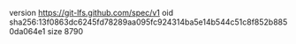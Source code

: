 version https://git-lfs.github.com/spec/v1
oid sha256:13f0863dc6245fd78289aa095fc924314ba5e14b544c51c8f852b8850da064e1
size 8790
